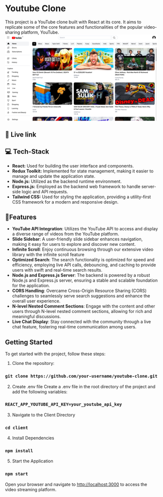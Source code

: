 # Youtube Clone
This project is a YouTube clone built with React at its core. It aims to replicate some of the core features and functionalities of the popular video-sharing platform, YouTube.
![Home page](./src/imgs/Screenshot%20from%202023-08-15%2016-55-19.png)

## 🔗 Live link
[]()

## 💻 Tech-Stack 

- **React:** Used for building the user interface and components.
- **Redux Toolkit:** Implemented for state management, making it easier to manage and update the application state.
- **Node.js:** Utilized as the backend runtime environment.
- **Express.js:** Employed as the backend web framework to handle server-side logic and API requests.
- **Tailwind CSS:** Used for styling the application, providing a utility-first CSS framework for a modern and responsive design.

## 📓Features 
- **YouTube API Integration**: Utilizes the YouTube API to access and display a diverse range of videos from the YouTube platform.
- **Slide Sidebar**: A user-friendly slide sidebar enhances navigation, making it easy for users to explore and discover new content.
- **Infinite Scroll**: Enjoy continuous browsing through our extensive video library with the infinite scroll feature
- **Optimized Search**: The search functionality is optimized for speed and efficiency, employing live API calls, debouncing, and caching to provide users with swift and real-time search results.
- **Node.js and Express.js Server**: The backend is powered by a robust Node.js and Express.js server, ensuring a stable and scalable foundation for the application.
- **CORS Handling**: Overcame Cross-Origin Resource Sharing (CORS) challenges to seamlessly serve search suggestions and enhance the overall user experience.
- **N-level Nested Comment Sections**: Engage with the content and other users through N-level nested comment sections, allowing for rich and meaningful discussions.
- **Live Chat Display**: Stay connected with the community through a live chat feature, fostering real-time communication among users.


## Getting Started

To get started with the project, follow these steps:

1. Clone the repository:
### `git clone https://github.com/your-username/youtube-clone.git`

2. Create .env file
Create a .env file in the root directory of the project and add the following variables:
### `REACT_APP_YOUTUBE_API_KEY=your_youtube_api_key`

3. Navigate to the Client Directory
### `cd client`

4. Install Dependencies
### `npm install`

5. Start the Application
### `npm start`

Open your browser and navigate to [http://localhost:3000](http://localhost:3000) to access the video streaming platform.

